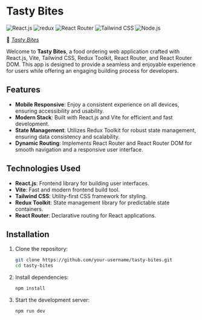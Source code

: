 # Tasty Bites

![React.js](https://img.shields.io/badge/Frontend-React.js-61DAFB) ![redux](https://img.shields.io/badge/State_management-Redux_Toolkit-6e4ea6) ![React Router](https://img.shields.io/badge/Routing-React_Router-CA4245) ![Tailwind CSS](https://img.shields.io/badge/CSS_framework-Tailwind_CSS-007FFF) ![Node.js](https://img.shields.io/badge/JS_Env-Node.js-5FA04E)

🔗 _[Tasty Bites](https://tasty-bites-sd.vercel.app/)_

Welcome to **Tasty Bites**, a food ordering web application crafted with React.js, Vite, Tailwind CSS, Redux Toolkit, React Router, and React Router DOM. This app is designed to provide a seamless and enjoyable experience for users while offering an engaging building process for developers.

## Features

- **Mobile Responsive**: Enjoy a consistent experience on all devices, ensuring accessibility and usability.
- **Modern Stack**: Built with React.js and Vite for efficient and fast development.
- **State Management**: Utilizes Redux Toolkit for robust state management, ensuring data consistency and scalability.
- **Dynamic Routing**: Implements React Router and React Router DOM for smooth navigation and a responsive user interface.

## Technologies Used

- **React.js**: Frontend library for building user interfaces.
- **Vite**: Fast and modern frontend build tool.
- **Tailwind CSS**: Utility-first CSS framework for styling.
- **Redux Toolkit**: State management library for predictable state containers.
- **React Router**: Declarative routing for React applications.

## Installation

1. Clone the repository:

   ```bash
   git clone https://github.com/your-username/tasty-bites.git
   cd tasty-bites
   ```
2. Install dependencies:

   ```bash
   npm install
   ```
3. Start the development server:

   ```bash
   npm run dev
   ```
